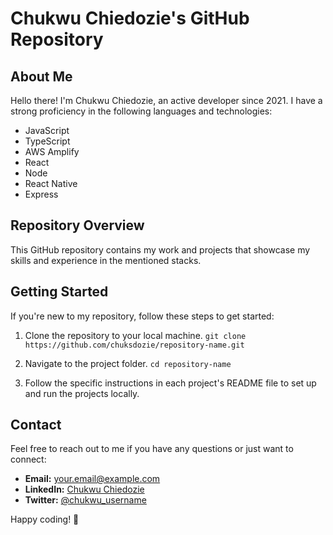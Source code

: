 # Chukwu Chiedozie's GitHub Repository

## About Me
Hello there! I'm Chukwu Chiedozie, an active developer since 2021. I have a strong proficiency in the following languages and technologies:

- JavaScript
- TypeScript
- AWS Amplify
- React
- Node
- React Native
- Express

## Repository Overview
This GitHub repository contains my work and projects that showcase my skills and experience in the mentioned stacks.

<!-- ## Projects
<!-- ### Project 1: [Project Name]
<!-- - **Description:** Briefly describe the project and its purpose.
- **Technologies:** List the technologies used in the project.
- **How to Run:** Provide instructions on how to run the project locally.

<!-- ### Project 2: [Project Name]
<!-- - **Description:** Briefly describe the project and its purpose.
<!-- - **Technologies:** List the technologies used in the project.
<!-- - **How to Run:** Provide instructions on how to run the project locally. -->

## Getting Started
If you're new to my repository, follow these steps to get started:

1. Clone the repository to your local machine.
```git clone https://github.com/chuksdozie/repository-name.git```


2. Navigate to the project folder.
```cd repository-name```


3. Follow the specific instructions in each project's README file to set up and run the projects locally.

## Contact
Feel free to reach out to me if you have any questions or just want to connect:

- **Email:** [your.email@example.com](mailto:chuksdozie48@gmail.com)
- **LinkedIn:** [Chukwu Chiedozie](https://www.linkedin.com/in/chiedozie-chukwu-9ab85513a/)
- **Twitter:** [@chukwu_username](https://twitter.com/iamchuksdozie)

Happy coding! 🚀



